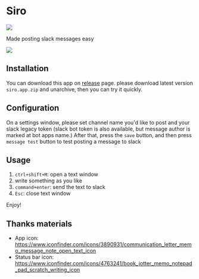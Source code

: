 Siro
=====

<a href="https://apps.apple.com/us/app/siro/id1489576942?mt=12&app=apps"><img src="https://linkmaker.itunes.apple.com/en-us/badge-lrg.svg?releaseDate=2019-12-01T00:00:00Z&kind=desktopapp&bubble=apple_music" /></a>

Made posting slack messages easy

![](https://i.gyazo.com/48bb9669f10925464b3a7fe19bce14d2.gif)

Installation
--------------

You can download this app on [release](https://github.com/ainoya/siro/releases) page. please download latest version `siro.app.zip` and unarchive, then you can try it quickly.

Configuration
----------------

On a settings window, please set channel name you'd like to post and your slack legacy token (slack bot token is also available, but message author is marked at bot apps name.) After that, press the `save` button, and then press `message test` button to test posting a message to slack

Usage
-------

1. `ctrl+shift+M`: open a text window
2. write something as you like
3. `command+enter`: send the text to slack
4. `Esc`: close text window

Enjoy!

Thanks materials
----------------

- App icon: https://www.iconfinder.com/icons/3890931/communication_letter_memo_message_note_open_text_icon
- Status bar icon: https://www.iconfinder.com/icons/4763241/book_jotter_memo_notepad_pad_scratch_writing_icon

